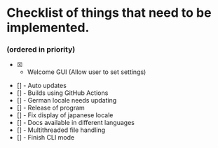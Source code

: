 # Checklist of things that need to be implemented.
### (ordered in priority)

- [x] - Welcome GUI (Allow user to set settings)
- [] - Auto updates
- [] - Builds using GitHub Actions
- [] - German locale needs updating
- [] - Release of program
- [] - Fix display of japanese locale
- [] - Docs available in different languages
- [] - Multithreaded file handling
- [] - Finish CLI mode